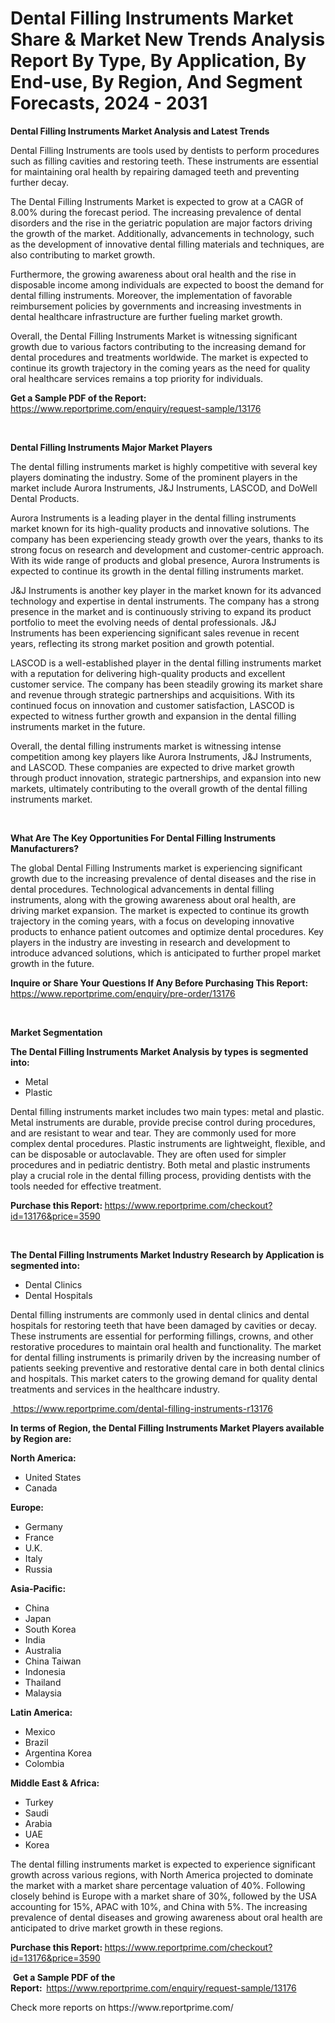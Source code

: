 <p><h1>Dental Filling Instruments Market Share & Market New Trends Analysis Report By Type, By Application, By End-use, By Region, And Segment Forecasts, 2024 - 2031</h1></p><p><strong>Dental Filling Instruments Market Analysis and Latest Trends</strong></p>
<p><p>Dental Filling Instruments are tools used by dentists to perform procedures such as filling cavities and restoring teeth. These instruments are essential for maintaining oral health by repairing damaged teeth and preventing further decay.</p><p>The Dental Filling Instruments Market is expected to grow at a CAGR of 8.00% during the forecast period. The increasing prevalence of dental disorders and the rise in the geriatric population are major factors driving the growth of the market. Additionally, advancements in technology, such as the development of innovative dental filling materials and techniques, are also contributing to market growth.</p><p>Furthermore, the growing awareness about oral health and the rise in disposable income among individuals are expected to boost the demand for dental filling instruments. Moreover, the implementation of favorable reimbursement policies by governments and increasing investments in dental healthcare infrastructure are further fueling market growth.</p><p>Overall, the Dental Filling Instruments Market is witnessing significant growth due to various factors contributing to the increasing demand for dental procedures and treatments worldwide. The market is expected to continue its growth trajectory in the coming years as the need for quality oral healthcare services remains a top priority for individuals.</p></p>
<p><strong>Get a Sample PDF of the Report:&nbsp;</strong> <a href="https://www.reportprime.com/enquiry/request-sample/13176">https://www.reportprime.com/enquiry/request-sample/13176</a></p>
<p>&nbsp;</p>
<p><strong>Dental Filling Instruments Major Market Players</strong></p>
<p><p>The dental filling instruments market is highly competitive with several key players dominating the industry. Some of the prominent players in the market include Aurora Instruments, J&J Instruments, LASCOD, and DoWell Dental Products.</p><p>Aurora Instruments is a leading player in the dental filling instruments market known for its high-quality products and innovative solutions. The company has been experiencing steady growth over the years, thanks to its strong focus on research and development and customer-centric approach. With its wide range of products and global presence, Aurora Instruments is expected to continue its growth in the dental filling instruments market.</p><p>J&J Instruments is another key player in the market known for its advanced technology and expertise in dental instruments. The company has a strong presence in the market and is continuously striving to expand its product portfolio to meet the evolving needs of dental professionals. J&J Instruments has been experiencing significant sales revenue in recent years, reflecting its strong market position and growth potential.</p><p>LASCOD is a well-established player in the dental filling instruments market with a reputation for delivering high-quality products and excellent customer service. The company has been steadily growing its market share and revenue through strategic partnerships and acquisitions. With its continued focus on innovation and customer satisfaction, LASCOD is expected to witness further growth and expansion in the dental filling instruments market in the future.</p><p>Overall, the dental filling instruments market is witnessing intense competition among key players like Aurora Instruments, J&J Instruments, and LASCOD. These companies are expected to drive market growth through product innovation, strategic partnerships, and expansion into new markets, ultimately contributing to the overall growth of the dental filling instruments market.</p></p>
<p>&nbsp;</p>
<p><strong>What Are The Key Opportunities For Dental Filling Instruments Manufacturers?</strong></p>
<p><p>The global Dental Filling Instruments market is experiencing significant growth due to the increasing prevalence of dental diseases and the rise in dental procedures. Technological advancements in dental filling instruments, along with the growing awareness about oral health, are driving market expansion. The market is expected to continue its growth trajectory in the coming years, with a focus on developing innovative products to enhance patient outcomes and optimize dental procedures. Key players in the industry are investing in research and development to introduce advanced solutions, which is anticipated to further propel market growth in the future.</p></p>
<p><strong>Inquire or Share Your Questions If Any Before Purchasing This Report:</strong> <a href="https://www.reportprime.com/enquiry/pre-order/13176">https://www.reportprime.com/enquiry/pre-order/13176</a></p>
<p>&nbsp;</p>
<p><strong>Market Segmentation</strong></p>
<p><strong>The Dental Filling Instruments Market Analysis by types is segmented into:</strong></p>
<p><ul><li>Metal</li><li>Plastic</li></ul></p>
<p><p>Dental filling instruments market includes two main types: metal and plastic. Metal instruments are durable, provide precise control during procedures, and are resistant to wear and tear. They are commonly used for more complex dental procedures. Plastic instruments are lightweight, flexible, and can be disposable or autoclavable. They are often used for simpler procedures and in pediatric dentistry. Both metal and plastic instruments play a crucial role in the dental filling process, providing dentists with the tools needed for effective treatment.</p></p>
<p><strong>Purchase this Report:&nbsp;</strong><a href="https://www.reportprime.com/checkout?id=13176&price=3590">https://www.reportprime.com/checkout?id=13176&price=3590</a></p>
<p>&nbsp;</p>
<p><strong>The Dental Filling Instruments Market Industry Research by Application is segmented into:</strong></p>
<p><ul><li>Dental Clinics</li><li>Dental Hospitals</li></ul></p>
<p><p>Dental filling instruments are commonly used in dental clinics and dental hospitals for restoring teeth that have been damaged by cavities or decay. These instruments are essential for performing fillings, crowns, and other restorative procedures to maintain oral health and functionality. The market for dental filling instruments is primarily driven by the increasing number of patients seeking preventive and restorative dental care in both dental clinics and hospitals. This market caters to the growing demand for quality dental treatments and services in the healthcare industry.</p></p>
<p><a href="https://www.reportprime.com/dental-filling-instruments-r13176">&nbsp;https://www.reportprime.com/dental-filling-instruments-r13176</a></p>
<p><strong>In terms of Region, the Dental Filling Instruments Market Players available by Region are:</strong></p>
<p>
    <p> <strong> North America: </strong>
        <ul>
            <li>United States</li>
            <li>Canada</li>
        </ul>
        </p> 
    <p> <strong> Europe: </strong>
        <ul>
            <li>Germany</li>
            <li>France</li>
            <li>U.K.</li>
            <li>Italy</li>
            <li>Russia</li>
        </ul>
        </p> 
    <p> <strong> Asia-Pacific: </strong>
        <ul>
            <li>China</li>
            <li>Japan</li>
            <li>South Korea</li>
            <li>India</li>
            <li>Australia</li>
            <li>China Taiwan</li>
            <li>Indonesia</li>
            <li>Thailand</li>
            <li>Malaysia</li>
        </ul>
        </p> 
    <p> <strong> Latin America: </strong>
        <ul>
            <li>Mexico</li>
            <li>Brazil</li>
            <li>Argentina Korea</li>
            <li>Colombia</li>
        </ul>
        </p> 
    <p> <strong> Middle East & Africa: </strong>
        <ul>
            <li>Turkey</li>
            <li>Saudi</li>
            <li>Arabia</li>
            <li>UAE</li>
            <li>Korea</li>
        </ul>
    </p>
    </p>
<p><p>The dental filling instruments market is expected to experience significant growth across various regions, with North America projected to dominate the market with a market share percentage valuation of 40%. Following closely behind is Europe with a market share of 30%, followed by the USA accounting for 15%, APAC with 10%, and China with 5%. The increasing prevalence of dental diseases and growing awareness about oral health are anticipated to drive market growth in these regions.</p></p>
<p><strong>Purchase this Report: </strong><a href="https://www.reportprime.com/checkout?id=13176&price=3590">https://www.reportprime.com/checkout?id=13176&price=3590</a></p>
<p>&nbsp;<strong>Get a Sample PDF of the Report:&nbsp;&nbsp;</strong><a href="https://www.reportprime.com/enquiry/request-sample/13176">https://www.reportprime.com/enquiry/request-sample/13176</a></p>
<p><strong></strong></p>
<p>Check more reports on https://www.reportprime.com/</p>
